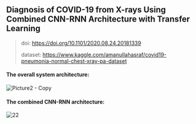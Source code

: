 ## Diagnosis of COVID-19 from X-rays Using Combined CNN-RNN Architecture with Transfer Learning
> doi: https://doi.org/10.1101/2020.08.24.20181339
>
> dataset: https://www.kaggle.com/amanullahasraf/covid19-pneumonia-normal-chest-xray-pa-dataset

#### The overall system architecture:
![Picture2 - Copy](https://user-images.githubusercontent.com/31788789/111881337-2dd8f080-89da-11eb-9b59-bd2929bb677c.jpg)

#### The combined CNN-RNN architecture:
![22](https://user-images.githubusercontent.com/31788789/111881647-a8eed680-89db-11eb-8330-85bea9232bfc.jpg)
